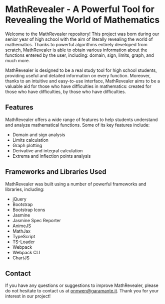 # MathRevealer  - A Powerful Tool for Revealing the World of Mathematics

Welcome to the MathRevealer repository! This project was born during our senior year of high school with the aim of literally revealing the world of mathematics. Thanks to powerful algorithms entirely developed from scratch, MathRevealer is able to obtain various information about the functions entered by the user, including: domain, sign, limits, graph, and much more.

MathRevealer is designed to be a real  study tool  for high school students, providing useful and detailed information on every function. Moreover, thanks to an intuitive and easy-to-use interface, MathRevealer aims to be a valuable aid for those who have difficulties in mathematics: created for those who have difficulties, by those who have difficulties.

## Features

MathRevealer offers a wide range of features to help students understand and analyze mathematical functions. Some of its key features include:

-   Domain and  sign analysis
-   Limits calculation
-   Graph plotting
-   Derivative and  integral calculation
-   Extrema  and  inflection points analysis

## Frameworks  and Libraries Used

MathRevealer was built using a number of powerful frameworks and libraries, including:

-   jQuery
-   Bootstrap
-   Bootstrap Icons
-   Jasmine
-   Jasmine Spec Reporter
-   AnimeJS
-   MathJax
-   TypeScript
-   TS-Loader
-   Webpack
-   Webpack CLI
-   ChartJS

## Contact

If you have any questions or suggestions to improve MathRevealer, please do not hesitate to contact us at  [onnwen@garamante.it](mailto:onnwen@garamante.it). Thank you for your interest in our project!
